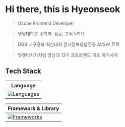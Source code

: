 # Hi there, this is Hyeonseok
> Ocube Frontend Developer

> 영남대학교 수학과, 컴공, 교직 5학년

> DGB 대구경북 혁신대학 전자정보융합전공 AI/SW 트랙

> 멋쟁이사자처럼 영남대 13기 프로트엔드 파트 아기사자


## Tech Stack

| Language |
|---|
|![Languages](https://skillicons.dev/icons?i=html,js,css,ts,python,c,mysql,dart)|

| Framework & Library |
|---|
|[![Frameworks](https://skillicons.dev/icons?i=react,remix,vite,unity,flutter)](https://skillicons.dev)|
